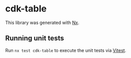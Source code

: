 # cdk-table

This library was generated with [Nx](https://nx.dev).

## Running unit tests

Run `nx test cdk-table` to execute the unit tests via [Vitest](https://vitest.dev/).
